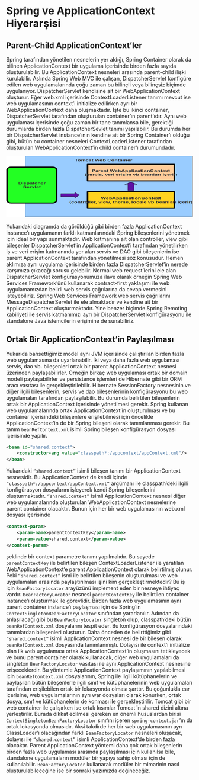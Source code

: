 # Spring ve ApplicationContext Hiyerarşisi

## Parent-Child ApplicationContext’ler

Spring tarafından yönetilen nesnelerin yer aldığı, Spring Container olarak da bilinen ApplicationContext bir uygulama 
içerisinde birden fazla sayıda oluşturulabilir. Bu ApplicationContext nesneleri arasında parent-child ilişki kurulabilir. 
Aslında Spring Web MVC ile çalışan, DispatcherServlet konfigüre edilen web uygulamalarında çoğu zaman bu bilinçli veya 
bilinçsiz biçimde uygulanıyor. DispatcherServlet kendisine ait bir WebApplicationContext oluşturur. Eğer web.xml içerisinde 
ContextLoaderListener tanımı mevcut ise web uygulamasının context’i initialize edilirken ayrı bir WebApplicationContext 
daha oluşmaktadır. İşte bu ikinci container, DispatcherServlet tarafından oluşturulan container’ın parent’ıdır. Aynı web 
uygulaması içerisinde çoğu zaman bir tane tanımlansa bile, gerektiği durumlarda birden fazla DispatcherSevlet tanımı 
yapılabilir. Bu durumda her bir DispatcherServlet instance’ının kendine ait bir Spring Container’ı olduğu gibi, bütün bu 
container nesneleri ContextLoaderListener tarafından oluşturulan WebApplicationContext’in child container’ı durumundadır.

![](images/spring_container_hierarchy.png)

Yukarıdaki diagramda da görüldüğü gibi birden fazla ApplicationContext instance’ı uygulamanın farklı katmanlarındaki 
Spring bileşenlerini yönetmek için ideal bir yapı sunmaktadır. Web katmanına ait olan controller, view gibi bileşenler 
DispatcherServlet’in ApplicationContext’i tarafından yönetilirken iş ve veri erişim katmanında yer alan servis ve DAO 
gibi bileşenlerin ise parent ApplicationContext tarafından yönetilmesi söz konusudur. Hemen aklımıza aynı uygulama 
içerisinde birden fazla DispatcherServlet’in nerede karşımıza çıkacağı sorusu gelebilir. Normal web request’lerini ele 
alan DispatcherServlet konfigürasyonumuza ilave olarak örneğin Spring Web Services Framework’ünü kullanarak contract-first 
yaklaşımı ile web uygulamamızdan belirli web servis çağrılarına da cevap vermesini isteyebiliriz. Spring Web Services 
Framework web servis çağrılarını MessageDispatcherServlet ile ele almaktadır ve kendine ait bir ApplicationContext 
oluşturmaktadır. Yine benzer biçimde Spring Remoting kabiliyeti ile servis katmanımızı ayrı bir DispatcherServlet 
konfigürasyonu ile standalone Java istemcilerin erişimine de sunabiliriz.

## Ortak Bir ApplicationContext’in Paylaşılması

Yukarıda bahsettiğimiz model aynı JVM içerisinde çalıştırılan birden fazla web uygulamasına da uyarlanabilir. İki veya 
daha fazla web uygulaması servis, dao vb. bileşenleri ortak bir parent ApplicationContext nesnesi üzerinden paylaşabilirler. 
Örneğin birkaç web uygulaması ortak bir domain modeli paylaşabilirler ve persistence işlemleri de Hibernate gibi bir ORM 
aracı vasıtası ile gerçekleştirilebilir. Hibernate SessionFactory nesnesinin ve diğer ilgili bileşenlerin, servis ve dao 
bileşenlerinin konfigürasyonu bu web uygulamaları tarafından paylaşılabilir. Bu durumda belirtilen bileşenlerin ortak bir 
ApplicationContext içerisinde yönetilmesi gerekir. Spring kullanan web uygulamalarında ortak ApplicationContext’in 
oluşturulması ve bu container içerisindeki bileşenlere erişilebilmesi için öncelikle ApplicationContext’in de bir Spring 
bileşeni olarak tanımlanması gerekir. Bu tanım `beanRefContext.xml` isimli Spring bileşen konfigürasyon dosyası içerisinde 
yapılır.

```xml
<bean id="shared.context">
    <constructor-arg value="classpath*:/appcontext/appContext.xml"/>
</bean>
```

Yukarıdaki `“shared.context”` isimli bileşen tanımı bir ApplicationContext nesnesidir. Bu ApplicationContext de kendi 
içinde `“classpath*:/appcontext/appContext.xml”` argümanı ile classpath’deki ilgili konfigürasyon dosyalarını işleyerek 
kendi Spring bileşenlerini oluşturmaktadır. `“shared.context”` isimli ApplicationContext nesnesi diğer web uygulamalarında 
oluşturulan WebApplicationContext nesnelerine parent container olacaktır. Bunun için her bir web uygulamasının web.xml 
dosyası içerisinde

```xml
<context-param>
    <param-name>parentContextKey</param-name>
    <param-value>shared.context</param-value>
</context-param>
```

şeklinde bir context parametre tanımı yapılmalıdır. Bu sayede `parentContextKey` ile belirtilen 
bileşen ContextLoaderListener ile yaratılan WebApplicationContext’e parent ApplicationContext olarak belirtilmiş olunur.
Peki `“shared.context”` ismi ile belirtilen bileşenin oluşturulması ve web uygulamaları arasında paylaştırılması işini kim 
gerçekleştirmektedir? Bu iş için `BeanFactoryLocator` arayüzünü implement eden bir nesneye ihtiyaç vardır. `BeanFactoryLocator` 
nesnesi `parentContextKey` ile belirtilen container instance’ı oluşturmak ile görevlidir. Birden fazla web uygulamasının 
aynı parent container instance’ı paylaşması için de Spring’in `ContextSingletonBeanFactoryLocator` sınıfından yararlanılır. 
Adından da anlaşılacağı gibi bu `BeanFactoryLocator` singleton olup, classpath’deki bütün `beanRefContext.xml` dosyalarını 
tespit eder. Bu konfigürasyon dosyalarındaki tanımlardan bileşenleri oluşturur. Daha önceden de belirttiğimiz gibi 
`“shared.context”` isimli ApplicationContext nesnesi de bir bileşen olarak `beanRefContext.xml` dosyasında tanımlanmıştı. 
Dolayısı ile context’i initialize olan ilk web uygulaması ortak ApplicationContext’in oluşmasını tetikleyecek ve bunu 
parent container olarak kullanacak, diğer web uygulamaları da singleton `BeanFactoryLocator` vasıtası ile aynı 
ApplicationContext nesnesine erişeceklerdir. Bu yöntemle ApplicationContext paylaşımının yapılabilmesi için `beanRefContext.xml` 
dosyalarının, Spring ile ilgili kütüphanelerin ve paylaşılan bütün bileşenlerle ilgili sınıf ve kütüphanelerinin web 
uygulamaları tarafından erişilebilen ortak bir lokasyonda olması şarttır. Bu çoğunlukla ear içerisine, web uygulamalarının 
ayrı war dosyaları olarak konurken, ortak dosya, sınıf ve kütüphanelerin de konması ile gerçekleştirilir. Tomcat gibi bir 
web container ile çalışırken ise ortak kısımlar Tomcat’in shared dizini altına yerleştirilir. Burada dikkat edilmesi 
gereken en önemli hususlardan birisi `ContextSingletonBeanFactoryLocator` sınıfını içeren `spring-context.jar`’ın da ortak 
lokasyonda olmasıdır. Aksi takdirde her bir web uygulamasının ayrı ClassLoader’ı olacağından farklı `BeanFactoryLocator` 
nesneleri oluşacak, dolayısı ile `“shared.context”` isimli ApplicationContext’de birden fazla olacaktır. Parent 
ApplicationContext yöntemi daha çok ortak bileşenlerin birden fazla web uygulaması arasında paylaşılması için kullanılsa 
bile, standalone uygulamaların modüler bir yapıya sahip olması için de kullanılabilir. `BeanFactoryLocator` kullanarak 
modüler bir mimarinin nasıl oluşturulabileceğine ise bir sonraki yazımızda değineceğiz.
